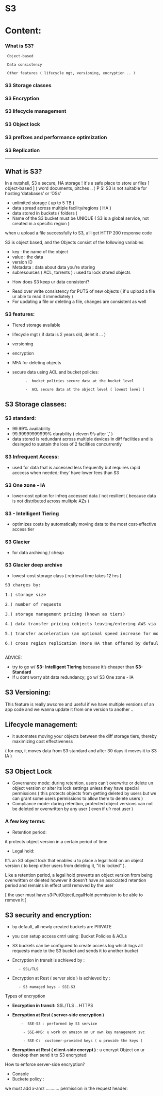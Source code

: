 # S3

# Content:

### What is S3?

     Object-based 

     Data consistency 

     Other features ( lifecycle mgt, versioning, encryption .. ) 

### S3 Storage classes 

### S3 Encryption 

### S3 lifecycle management 

### S3 Object lock 

### S3 prefixes and performance optimization 

### S3 Replication 

---

## What is S3?
In a nutshell, S3 a secure, HA storage  ! it's a safe place to store ur files [ object-based ] ( word documents, pitches .. )
P
S: S3 is not suitable for hosting ‘databases’ or ‘OSs’ 

- unlimited storage ( up to 5 TB )
- data spread across multiple facility/regions ( HA )
- data stored in buckets ( folders )
- Name of the S3 bucket must be UNIQUE ( S3 is a global service, not created in a specific region )

when u upload a file successfully to S3, u’ll get HTTP 200 response code

S3 is object based, and the Objects consist of the following variables:

- key : the name of the object
- value : the data
- version ID
- Metadata : data about data you’re storing
- subresources ( ACL, torrents ) : used to lock stored objects

* How does S3 keep ur data consistent? 

- Read over write consistency for PUTS of new objects ( if u upload a file ur able to read it immediately )
- For updating a file or deleting a file, changes are consistent as well

### S3 features:

- Tiered storage available
- lifecycle mgt ( if data is 2 years old, delet it … )
- versioning
- encryption
- MFA for deleting objects
- secure data using ACL  and bucket policies:

            -  bucket policies secure data at the bucket level 

            -  ACL secure data at the object level ( lowest level ) 

## S3 Storage classes:

### S3 standard:

- 99.99% availability
- 99.99999999999% durability ( eleven 9’s after ‘,’ )
- data stored is redundant across multiple devices in diff facilities and is desinged to sustain the loss of 2 facilities concurrently

### S3 Infrequent Access:

- used for data that is accessed less frequently but requires rapid acccess when needed; they’ have lower fees than S3

### S3 One zone - IA 

- lower-cost option for infreq accessed data / not resilient ( because data is not distributed across mulitple AZs )

### S3 - Intelligent Tiering 

- optimizes costs by automatically moving data to the most cost-effective access tier

### S3 Glacier 

- for data archiving / cheap

### S3 Glacier deep archive

- lowest-cost storage class ( retrieval time takes 12 hrs )


<pre>
S3 charges by:

1.) storage size

2.) number of requests

3.) storage management pricing (known as tiers)

4.) data transfer pricing (objects leaving/entering AWS via the internet)

5.) transfer acceleration (an optional speed increase for moving objects via Cloudfront)

6.) cross region replication (more HA than offered by default

</pre>

ADVICE:

- try to go w/ **S3- Intelligent Tiering** because it’s cheaper than **S3-Standard**
- If u dont worry abt data redundancy; go w/ S3 One zone - IA

### 

## S3 Versioning:

This feature is really awsome and useful if we have multiple versions of an app code and we wanna update it from one version to another .. 

## Lifecycle management:

- it automates moving your objects between the diff storage tiers, thereby maximizing cost effectiveness

( for exp, it moves data from S3 standard and after 30 days it moves it to S3 IA ) 

## S3 Object Lock

- Governance mode: during retention, users can’t overwrite or delete un object version or alter its lock settings unless they have special permissions ( this protects objects from getting deleted by users but we can grant some users permissions to allow them to delete users )
- Compliance mode: during retention, protected object versions can not be deleted or overwritten by any user ( even if u’r root user )

### A few key terms:
* Retention period:

it protects object version in a certain period of time

* Legal hold: 

It’s an S3 object lock that enables u to place a legal hold on an object version ( to keep other users from deleting it, "it is locked" ). 

Like a retention period, a legal hold prevents an object version from being overwritten or deleted however it doesn’t have an associated retention period and remains in effect until removed by the user 

[ the user must have s3:PutObjectLegalHold permission to be able to remove it ]

## S3 security and encryption:

- by default, all newly created buckets are PRIVATE
- you can setup access cntrl using: Bucket Policies & ACLs
- S3 buckets can be configured to create access log which logs all requests made to the S3 bucket and sends it to another bucket
- Encryption in transit is achieved by :

         - SSL/TLS 

- Encryption at Rest ( server side ) is achieved by :

         - S3 managed keys - SSE-S3

Types of encryption

- **Encryption in transit:** SSL/TLS .. HTTPS
- **Encryption at Rest ( server-side encryption )**

          -  SSE-S3 : performed by S3 service 

           - SSE-KMS: u work on amazon on ur own key management svc

           - SSE-C:  customer-provided keys ( u provide the keys )

- **Encryption at Rest ( client-side encrypt )** :  u encrypt Object on ur desktop then send it to S3 encrypted

How to enforce server-side encryption? 

- Console
- Buckete policy :

we must add x-amz ……….. permission in the request header: 


